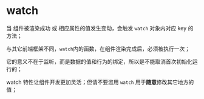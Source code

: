 # watch

当 组件被渲染成功 或 相应属性的值发生变动，会触发 `watch` 对象内对应 key 的方法；

<code-view src="/demo/chapter3/test-btn-watch/package.json" style="height:500px;"></code-view>

与其它前端框架不同，`watch`内的函数，在组件渲染完成后，必须被执行一次；

它的意义不在于监听，而是数据的值和行为的绑定，所以是不能取消首次初始化运行的；

watch 特性让组件开发更加灵活；但请不要滥用 `watch` 用于**随意**修改其它地方的值；